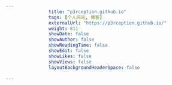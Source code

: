 ---
                title: "p3rception.github.io"
                tags: [个人网站, 博客]
                externalUrl: "https://p3rception.github.io/"
                weight: 811
                showDate: false
                showAuthor: false
                showReadingTime: false
                showEdit: false
                showLikes: false
                showViews: false
                layoutBackgroundHeaderSpace: false
                ---


